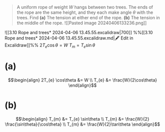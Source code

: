 > A uniform rope of weight $W$ hangs between two trees. The ends of the rope are the same height, and they each make angle $\theta$ with the trees. Find
> **(a)** The tension at either end of the rope.
> **(b)** The tension in the middle of the rope.
> ![[Pasted image 20240406133236.png]]

![[3.10 Rope and trees* 2024-04-06 13.45.55.excalidraw|700]]
%%[[3.10 Rope and trees* 2024-04-06 13.45.55.excalidraw.md|🖋 Edit in Excalidraw]]%%
$2 T_{e} \cos\theta = W$
$T_{m} = T_{e} \sin\theta$

# (a)
$$\begin{align}
2T_{e} \cos\theta &= W \\
T_{e} &= \frac{W}{2\cos\theta}
\end{align}$$

# (b)
$$\begin{align}
T_{m} &= T_{e} \sin\theta \\
T_{m} &= \frac{W}{2} \frac{\sin\theta}{\cos\theta} \\
T_{m} &= \frac{W}{2}\tan\theta
\end{align}$$